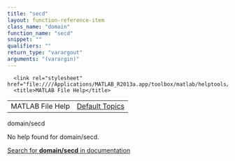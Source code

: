 ```yaml
---
title: "secd"
layout: function-reference-item
class_name: "domain"
function_name: "secd"
snippet: ""
qualifiers: ""
return_type: "varargout"
arguments: "(varargin)"
---
```


<html>
   <head>
      <meta http-equiv="Content-Type" content="text/html; charset=utf-8">
   
      <link rel="stylesheet" href="file:////Applications/MATLAB_R2013a.app/toolbox/matlab/helptools/private/helpwin.css">
      <title>MATLAB File Help</title>
   </head>
   <body>
      <!--Single-page help-->
      <table border="0" cellspacing="0" width="100%">
         <tr class="subheader">
            <td class="headertitle">MATLAB File Help</td>
            <td class="subheader-right"><a href="matlab:helpwin">Default Topics</a></td>
         </tr>
      </table>
      <div class="title">domain/secd</div>
      <!--No help found-->
      <p>No help found for <span class="helptopic">domain/secd</span>.
      </p>
      <p><a href="matlab:docsearch('domain/secd')">
            Search for <b>domain/secd</b> in documentation
            </a></p>
   </body>
</html>
